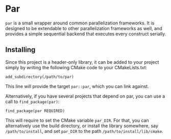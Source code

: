 # Par

`par` is a small wrapper around common parallelization frameworks.
It is designed to be extendable to other parallelization frameworks as well,
and provides a simple sequential backend that executes every construct serially.

## Installing

Since this project is a header-only library, it can be added to your project simply by
writing the following CMake code to your CMakeLists.txt:

    add_subdirectory(/path/to/par)

This line will provide the target `par::par`, which you can link against.

Alternatively, if you have several projects that depend on par, you can use a call to
`find_package(par)`:

    find_package(par REQUIRED)

This will require to set the CMake variable `par_DIR`. For that, you can alternatively
use the build directory, or install the library somewhere, say `/path/to/install`, and
set `par_DIR` to the path `/path/to/install/lib/cmake`.
